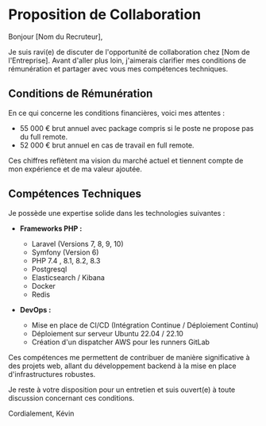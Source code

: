 # Proposition de Collaboration

Bonjour [Nom du Recruteur],

Je suis ravi(e) de discuter de l'opportunité de collaboration chez [Nom de l'Entreprise]. Avant d'aller plus loin, j'aimerais clarifier mes conditions de rémunération et partager avec vous mes compétences techniques.

## Conditions de Rémunération

En ce qui concerne les conditions financières, voici mes attentes :

- 55 000 € brut annuel avec package compris si le poste ne propose pas du full remote.
- 52 000 € brut annuel en cas de travail en full remote.

Ces chiffres reflètent ma vision du marché actuel et tiennent compte de mon expérience et de ma valeur ajoutée.

## Compétences Techniques

Je possède une expertise solide dans les technologies suivantes :

- **Frameworks PHP :**
  - Laravel (Versions 7, 8, 9, 10)
  - Symfony (Version 6)
  - PHP 7.4 , 8.1, 8.2, 8.3
  - Postgresql
  - Elasticsearch / Kibana
  - Docker
  - Redis

- **DevOps :**
  - Mise en place de CI/CD (Intégration Continue / Déploiement Continu)
  - Déploiement sur serveur Ubuntu 22.04 / 22.10
  - Création d'un dispatcher AWS pour les runners GitLab

Ces compétences me permettent de contribuer de manière significative à des projets web, allant du développement backend à la mise en place d'infrastructures robustes.

Je reste à votre disposition pour un entretien et suis ouvert(e) à toute discussion concernant ces conditions.

Cordialement,
Kévin
